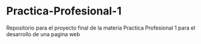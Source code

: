 # Practica-Profesional-1
Repositorio para el proyecto final de la materia Practica Profesional 1 para el desarrollo de una pagina web
